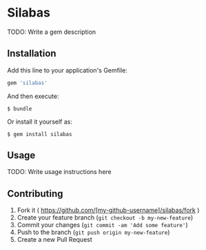 # Silabas

TODO: Write a gem description

## Installation

Add this line to your application's Gemfile:

```ruby
gem 'silabas'
```

And then execute:

    $ bundle

Or install it yourself as:

    $ gem install silabas

## Usage

TODO: Write usage instructions here

## Contributing

1. Fork it ( https://github.com/[my-github-username]/silabas/fork )
2. Create your feature branch (`git checkout -b my-new-feature`)
3. Commit your changes (`git commit -am 'Add some feature'`)
4. Push to the branch (`git push origin my-new-feature`)
5. Create a new Pull Request
